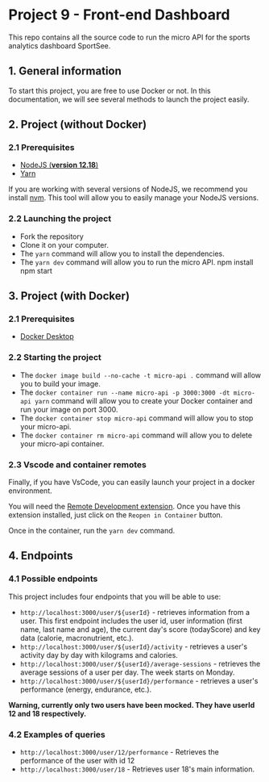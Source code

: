 # Project 9 - Front-end Dashboard

This repo contains all the source code to run the micro API for the sports analytics dashboard SportSee.

## 1. General information

To start this project, you are free to use Docker or not. In this documentation, we will see several methods to launch the project easily.

## 2. Project (**without Docker**)

### 2.1 Prerequisites

- [NodeJS (**version 12.18**)](https://nodejs.org/en/)
- [Yarn](https://yarnpkg.com/)

If you are working with several versions of NodeJS, we recommend you install [nvm](https://github.com/nvm-sh/nvm). This tool will allow you to easily manage your NodeJS versions.

### 2.2 Launching the project

- Fork the repository
- Clone it on your computer.
- The `yarn` command will allow you to install the dependencies.
- The `yarn dev` command will allow you to run the micro API.
npm install 
npm start

## 3. Project (**with Docker**)

### 2.1 Prerequisites

- [Docker Desktop](https://www.docker.com/products/docker-desktop)

### 2.2 Starting the project

- The `docker image build --no-cache -t micro-api .` command will allow you to build your image.
- The `docker container run --name micro-api -p 3000:3000 -dt micro-api yarn` command will allow you to create your Docker container and run your image on port 3000.
- The `docker container stop micro-api` command will allow you to stop your micro-api.
- The `docker container rm micro-api` command will allow you to delete your micro-api container.

### 2.3 Vscode and container remotes

Finally, if you have VsCode, you can easily launch your project in a docker environment.

You will need the [Remote Development extension](https://marketplace.visualstudio.com/items?itemName=ms-vscode-remote.vscode-remote-extensionpack). Once you have this extension installed, just click on the `Reopen in Container` button.

Once in the container, run the `yarn dev` command.

## 4. Endpoints

### 4.1 Possible endpoints

This project includes four endpoints that you will be able to use: 

- `http://localhost:3000/user/${userId}` - retrieves information from a user. This first endpoint includes the user id, user information (first name, last name and age), the current day's score (todayScore) and key data (calorie, macronutrient, etc.).
- `http://localhost:3000/user/${userId}/activity` - retrieves a user's activity day by day with kilograms and calories.
- `http://localhost:3000/user/${userId}/average-sessions` - retrieves the average sessions of a user per day. The week starts on Monday.
- `http://localhost:3000/user/${userId}/performance` - retrieves a user's performance (energy, endurance, etc.).


**Warning, currently only two users have been mocked. They have userId 12 and 18 respectively.**

### 4.2 Examples of queries

- `http://localhost:3000/user/12/performance` - Retrieves the performance of the user with id 12
- `http://localhost:3000/user/18` - Retrieves user 18's main information.
